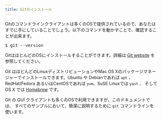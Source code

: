 ```yaml
---
title: Gitのインストール
---
```


<!--
A Git command line client ships with many operating systems, so you may already have it. You can check by simply running this command at a command line:
-->

Gitのコマンドラインクライアントは多くのOSで提供されているので、あなたはすでに手にしていることでしょう。以下のコマンドを動かすことで、確認することが出来ます。

<pre class="terminal">
$ git --version
</pre>

<!--
Git can easily be installed on most operating systems. See the [Git website](http://git-scm.com/downloads) for more details.
-->

GitはほとんどのOSにインストールすることができます。詳細は [Git website](http://git-scm.com/downloads) を参照してください。

<!--
Git can also be installed using the package manager available for most Linux distributions and Mac OS X - `apt` on Ubuntu and Debian, `yum` on RedHat/Fedora and Centos, `yast` on SuSE Linux, and [Homebrew](http://mxcl.github.com/homebrew/) on OS X.
-->

Git はほとんどのLinuxディストリビューションやMac OS Xのパッケージマネージャーでインストールできます。Ubuntu や Debianであれば `apt` 、 RedHat/Fedora あるいはCentOSであれば `yum`、SuSE Linuxでは `yast` 、 そして OS X では  [Homebrew](http://mxcl.github.com/homebrew/) です。

<!--
Git GUI clients are also available for most operating systems, but all examples in this documentation use the `git` command line client for simplicity.
-->

Git の GUI クライアントも多くのOSで利用できますが、このドキュメントでは、 すべてのサンプルにおいて、簡潔に説明するために `git` コマンドラインを使います。

